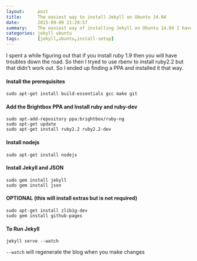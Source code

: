 ```yaml
---
layout:     post
title:      The easiest way to install Jekyll on Ubuntu 14.04
date:       2015-09-09 21:29:57
summary:    The easiest way of installing Jekyll on Ubuntu 14.04 I have found.
categories: jekyll ubuntu
tags:	    [jekyll,ubuntu,install-setup]
---
```


I spent a while figuring out that if you install ruby 1.9 then you will have troubles down the road. So then I tryed to use rbenv to install ruby2.2 but that didn't work out. So I ended up finding a PPA and installed it that way. 

#### Install the prerequisites
~~~~~~~~~~~
sudo apt-get install build-essentials gcc make git
~~~~~~~~~~~

#### Add the Brightbox PPA and Install ruby and ruby-dev
~~~~~~~~~~~
sudo apt-add-repository ppa:brightbox/ruby-ng
sudo apt-get update
sudo apt-get install ruby2.2 ruby2.2-dev
~~~~~~~~~~~

#### Install nodejs
~~~~~~~~~~~
sudo apt-get install nodejs
~~~~~~~~~~~

#### Install Jekyll and JSON
~~~~~~~~~~~
sudo gem install jekyll
sudo gem install json
~~~~~~~~~~~

#### OPTIONAL (this will install extras but is not required)
~~~~~~~~~~~
sudo apt-get install zlib1g-dev
sudo gem install github-pages
~~~~~~~~~~~

#### To Run Jekyll
~~~~~~~~~~~
jekyll serve --watch
~~~~~~~~~~~
```--watch``` will regenerate the blog when you make changes 

